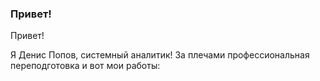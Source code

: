### Привет!

Привет!

Я Денис Попов, системный аналитик!
За плечами профессиональная переподготовка и вот мои работы:
